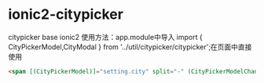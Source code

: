 # ionic2-citypicker
citypicker base ionic2
使用方法：app.module中导入
import { CityPickerModel,CityModal } from '../util/citypicker/citypicker';在页面中直接使用

```html
<span [(CityPickerModel)]="setting.city" split="-" (CityPickerModelChange)="checkChange()"></span>
